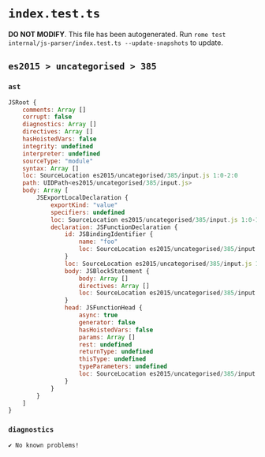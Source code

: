 # `index.test.ts`

**DO NOT MODIFY**. This file has been autogenerated. Run `rome test internal/js-parser/index.test.ts --update-snapshots` to update.

## `es2015 > uncategorised > 385`

### `ast`

```javascript
JSRoot {
	comments: Array []
	corrupt: false
	diagnostics: Array []
	directives: Array []
	hasHoistedVars: false
	integrity: undefined
	interpreter: undefined
	sourceType: "module"
	syntax: Array []
	loc: SourceLocation es2015/uncategorised/385/input.js 1:0-2:0
	path: UIDPath<es2015/uncategorised/385/input.js>
	body: Array [
		JSExportLocalDeclaration {
			exportKind: "value"
			specifiers: undefined
			loc: SourceLocation es2015/uncategorised/385/input.js 1:0-1:30
			declaration: JSFunctionDeclaration {
				id: JSBindingIdentifier {
					name: "foo"
					loc: SourceLocation es2015/uncategorised/385/input.js 1:22-1:25 (foo)
				}
				loc: SourceLocation es2015/uncategorised/385/input.js 1:7-1:30
				body: JSBlockStatement {
					body: Array []
					directives: Array []
					loc: SourceLocation es2015/uncategorised/385/input.js 1:28-1:30
				}
				head: JSFunctionHead {
					async: true
					generator: false
					hasHoistedVars: false
					params: Array []
					rest: undefined
					returnType: undefined
					thisType: undefined
					typeParameters: undefined
					loc: SourceLocation es2015/uncategorised/385/input.js 1:25-1:27
				}
			}
		}
	]
}
```

### `diagnostics`

```
✔ No known problems!

```
